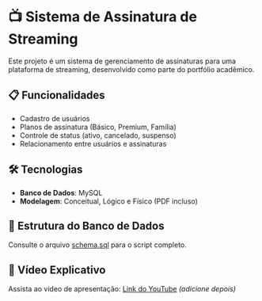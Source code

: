 # 📺 Sistema de Assinatura de Streaming

Este projeto é um sistema de gerenciamento de assinaturas para uma plataforma de streaming, desenvolvido como parte do portfólio acadêmico.

## 📋 Funcionalidades
- Cadastro de usuários
- Planos de assinatura (Básico, Premium, Família)
- Controle de status (ativo, cancelado, suspenso)
- Relacionamento entre usuários e assinaturas

## 🛠 Tecnologias
- **Banco de Dados**: MySQL
- **Modelagem**: Conceitual, Lógico e Físico (PDF incluso)

## 📂 Estrutura do Banco de Dados
Consulte o arquivo [schema.sql](schema.sql) para o script completo.

## 🎥 Vídeo Explicativo
Assista ao vídeo de apresentação: [Link do YouTube](#) *(adicione depois)*

